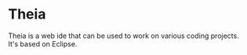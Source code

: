 # Theia

Theia is a web ide that can be used to work on various coding projects.  
It's based on Eclipse.

